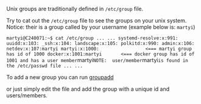 Unix groups are traditionally defined in `/etc/group` file.

Try to cat out the `/etc/group` file to see the groups on your unix system.  
Notice: their is a group called by your username (example below is:  `martyi`)

`
martyi@C240071:~$ cat /etc/group
...
...
systemd-resolve:x:991:
uuidd:x:103:
_ssh:x:104:
landscape:x:105:
polkitd:x:990:
admin:x:106:
netdev:x:107:martyi
martyi:x:1000:                 <=== martyi group has id of 1000
docker:x:1001:martyi       <=== docker group has id of 1001 and has a user member `martyi`
                          NOTE:  user/member `martyi` is found in the /etc/passwd file
...
...
`

To add a new group you can run [groupadd](https://www.redhat.com/en/blog/linux-groups)

or just simply edit the file and add the group with a unique id and users/members.
